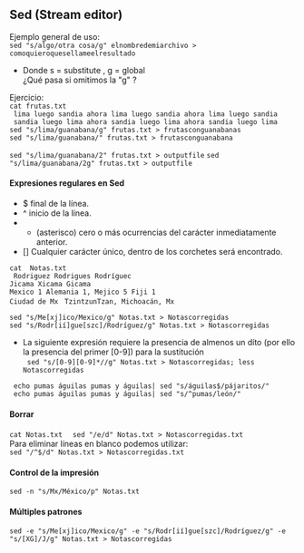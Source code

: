 ## Sed (Stream editor)

Ejemplo general de uso:  
``` sed "s/algo/otra cosa/g" elnombredemiarchivo > comoquieroquesellameelresultado ```
* Donde s = substitute  , g = global   
¿Qué pasa si omitimos la "g" ?  

Ejercicio:  
``` cat frutas.txt ```  
``` lima luego sandia ahora lima luego sandia ahora lima luego sandia```  
``` sandia luego lima ahora sandia luego lima ahora sandia luego lima```  
``` sed "s/lima/guanabana/g" frutas.txt > frutasconguanabanas ```  
``` sed "s/lima/guanabana/" frutas.txt > frutasconguanabana ```  

``` sed "s/lima/guanabana/2" frutas.txt > outputfile ```
``` sed "s/lima/guanabana/2g" frutas.txt > outputfile ```


#### Expresiones regulares en Sed
*  $ final de la línea.
*  ^ inicio de la línea.
*  * (asterisco) cero o más ocurrencias del carácter inmediatamente anterior.
* [] Cualquier carácter único, dentro de los corchetes será encontrado.  
 
```cat  Notas.txt```  
``` Rodriguez Rodrigues Rodríguec```  
``` Jicama Xicama Gicama ```  
``` Mexico 1 Alemania 1, Mejico 5 Fiji 1 ```  
``` Ciudad de Mx ```
``` TzintzunTzan, Michoacán, Mx```

```sed "s/Me[xj]ico/Mexico/g" Notas.txt > Notascorregidas ```  
```sed "s/Rodr[ií]gue[szc]/Rodríguez/g" Notas.txt > Notascorregidas ```  
* La siguiente expresión requiere la presencia de almenos un díto (por ello la presencia del primer [0-9]) para la sustitución  
``` sed "s/[0-9][0-9]*//g" Notas.txt > Notascorregidas; less Notascorregidas```  
 
``` echo pumas águilas pumas y águilas| sed "s/águilas$/pájaritos/"```  
``` echo pumas águilas pumas y águilas| sed "s/^pumas/león/"```  

#### Borrar  
```cat Notas.txt ```
``` sed "/e/d" Notas.txt > Notascorregidas.txt```  
Para eliminar líneas en blanco podemos utilizar:  
```sed "/^$/d" Notas.txt > Notascorregidas.txt ```   

#### Control de la impresión

```sed -n "s/Mx/México/p" Notas.txt ```  

#### Múltiples patrones

```sed -e "s/Me[xj]ico/Mexico/g" -e "s/Rodr[ií]gue[szc]/Rodríguez/g" -e "s/[XG]/J/g" Notas.txt > Notascorregidas ```  
